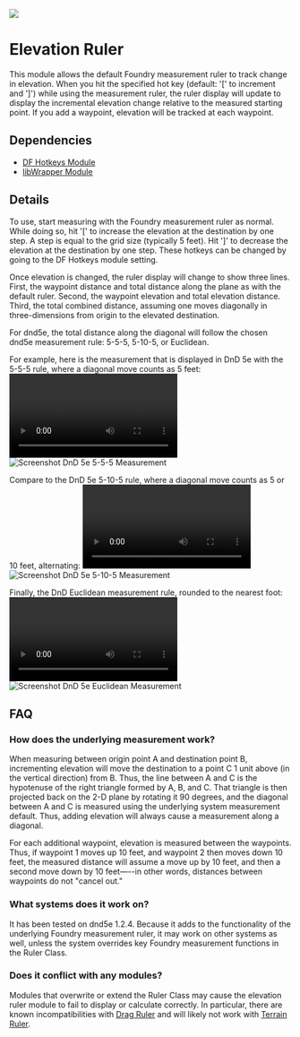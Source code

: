 ![](https://img.shields.io/badge/Foundry-v0.7.9-informational)

# Elevation Ruler

This module allows the default Foundry measurement ruler to track change in elevation. When you hit the specified hot key (default: '[' to increment and ']') while using the measurement ruler, the ruler display will update to display the incremental elevation change relative to the measured starting point. If you add a waypoint, elevation will be tracked at each waypoint.

## Dependencies

- [DF Hotkeys Module ](https://github.com/flamewave000/dragonflagon-fvtt/tree/master/lib-df-hotkeys)
- [libWrapper Module](https://github.com/ruipin/fvtt-lib-wrapper)

## Details

To use, start measuring with the Foundry measurement ruler as normal. While doing so, hit '[' to increase the elevation at the destination by one step. A step is equal to the grid size (typically 5 feet). Hit ']' to decrease the elevation at the destination by one step. These hotkeys can be changed by going to the DF Hotkeys module setting.

Once elevation is changed, the ruler display will change to show three lines. First, the waypoint distance and total distance along the plane as with the default ruler. Second, the waypoint elevation and total elevation distance. Third, the total combined distance, assuming one moves diagonally in three-dimensions from origin to the elevated destination.

For dnd5e, the total distance along the diagonal will follow the chosen dnd5e measurement rule: 5-5-5, 5-10-5, or Euclidean. 

For example, here is the measurement that is displayed in DnD 5e with the 5-5-5 rule, where a diagonal move counts as 5 feet:
![Demonstrate DnD 5e 5-5-5 Measurement](https://raw.githubusercontent.com/caewok/fvtt-elevation-ruler/6cc09a53f49973eb03dbf9581104a3ea7ffe9561/media/measurement_dnd_5-5-5.webm)
![Screenshot DnD 5e 5-5-5 Measurement](https://raw.githubusercontent.com/caewok/fvtt-elevation-ruler/c7664c550b5da4afec07e6f7076f301513834d36/media/measurement_dnd_5-5-5.webp)

Compare to the DnD 5e 5-10-5 rule, where a diagonal move counts as 5 or 10 feet, alternating: 
![Demonstrate DnD 5e 5-10-5 Measurement](https://raw.githubusercontent.com/caewok/fvtt-elevation-ruler/6cc09a53f49973eb03dbf9581104a3ea7ffe9561/media/measurement_dnd_5-10-5.webm)
![Screenshot DnD 5e 5-10-5 Measurement](https://raw.githubusercontent.com/caewok/fvtt-elevation-ruler/c7664c550b5da4afec07e6f7076f301513834d36/media/measurement_dnd_5-10-5.webp)

Finally, the DnD Euclidean measurement rule, rounded to the nearest foot:
![Demonstrate DnD 5e Euclidean](https://raw.githubusercontent.com/caewok/fvtt-elevation-ruler/6cc09a53f49973eb03dbf9581104a3ea7ffe9561/media/measurement_dnd_euclidian.webm)
![Screenshot DnD 5e Euclidean Measurement](https://raw.githubusercontent.com/caewok/fvtt-elevation-ruler/c7664c550b5da4afec07e6f7076f301513834d36/media/measurement_dnd_euclidian.webp)

## FAQ

### How does the underlying measurement work?

When measuring between origin point A and destination point B, incrementing elevation will move the destination to a point C 1 unit above (in the vertical direction) from B. Thus, the line between A and C is the hypotenuse of the right triangle formed by A, B, and C. That triangle is then projected back on the 2-D plane by rotating it 90 degrees, and the diagonal between A and C is measured using the underlying system measurement default. Thus, adding elevation will always cause a measurement along a diagonal.

For each additional waypoint, elevation is measured between the waypoints. Thus, if waypoint 1 moves up 10 feet, and waypoint 2 then moves down 10 feet, the measured distance will assume a move up by 10 feet, and then a second move down by 10 feet—--in other words, distances between waypoints do not "cancel out."

### What systems does it work on? 

It has been tested on dnd5e 1.2.4. Because it adds to the functionality of the underlying Foundry measurement ruler, it may work on other systems as well, unless the system overrides key Foundry measurement functions in the Ruler Class.

### Does it conflict with any modules?

Modules that overwrite or extend the Ruler Class may cause the elevation ruler module to fail to display or calculate correctly. In particular, there are known incompatibilities with [Drag Ruler](https://github.com/manuelVo/foundryvtt-drag-ruler) and will likely not work with [Terrain Ruler](https://github.com/manuelVo/foundryvtt-terrain-ruler). 


